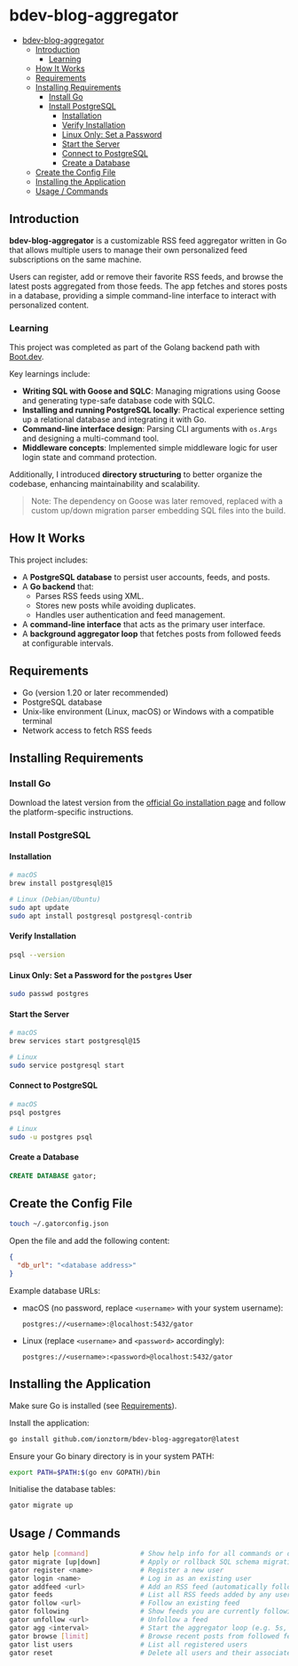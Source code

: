 # bdev-blog-aggregator

<!--toc:start-->

- [bdev-blog-aggregator](#bdev-blog-aggregator)
  - [Introduction](#introduction)
    - [Learning](#learning)
  - [How It Works](#how-it-works)
  - [Requirements](#requirements)
  - [Installing Requirements](#installing-requirements)
    - [Install Go](#install-go)
    - [Install PostgreSQL](#install-postgresql)
      - [Installation](#installation)
      - [Verify Installation](#verify-installation)
      - [Linux Only: Set a Password](#linux-only-set-a-password)
      - [Start the Server](#start-the-server)
      - [Connect to PostgreSQL](#connect-to-postgresql)
      - [Create a Database](#create-a-database)
  - [Create the Config File](#create-the-config-file)
  - [Installing the Application](#installing-the-application)
  - [Usage / Commands](#usage--commands)
  <!--toc:end-->

## Introduction

**bdev-blog-aggregator** is a customizable RSS feed aggregator written in Go that allows multiple users to manage their own personalized feed subscriptions on the same machine.

Users can register, add or remove their favorite RSS feeds, and browse the latest posts aggregated from those feeds. The app fetches and stores posts in a database, providing a simple command-line interface to interact with personalized content.

### Learning

This project was completed as part of the Golang backend path with [Boot.dev](https://boot.dev).

Key learnings include:

- **Writing SQL with Goose and SQLC**: Managing migrations using Goose and generating type-safe database code with SQLC.
- **Installing and running PostgreSQL locally**: Practical experience setting up a relational database and integrating it with Go.
- **Command-line interface design**: Parsing CLI arguments with `os.Args` and designing a multi-command tool.
- **Middleware concepts**: Implemented simple middleware logic for user login state and command protection.

Additionally, I introduced **directory structuring** to better organize the codebase, enhancing maintainability and scalability.

> Note: The dependency on Goose was later removed, replaced with a custom up/down migration parser embedding SQL files into the build.

## How It Works

This project includes:

- A **PostgreSQL database** to persist user accounts, feeds, and posts.
- A **Go backend** that:
  - Parses RSS feeds using XML.
  - Stores new posts while avoiding duplicates.
  - Handles user authentication and feed management.
- A **command-line interface** that acts as the primary user interface.
- A **background aggregator loop** that fetches posts from followed feeds at configurable intervals.

## Requirements

- Go (version 1.20 or later recommended)
- PostgreSQL database
- Unix-like environment (Linux, macOS) or Windows with a compatible terminal
- Network access to fetch RSS feeds

## Installing Requirements

### Install Go

Download the latest version from the [official Go installation page](https://go.dev/doc/install) and follow the platform-specific instructions.

### Install PostgreSQL

#### Installation

```bash
# macOS
brew install postgresql@15

# Linux (Debian/Ubuntu)
sudo apt update
sudo apt install postgresql postgresql-contrib
```

#### Verify Installation

```bash
psql --version
```

#### Linux Only: Set a Password for the `postgres` User

```bash
sudo passwd postgres
```

#### Start the Server

```bash
# macOS
brew services start postgresql@15

# Linux
sudo service postgresql start
```

#### Connect to PostgreSQL

```bash
# macOS
psql postgres

# Linux
sudo -u postgres psql
```

#### Create a Database

```sql
CREATE DATABASE gator;
```

## Create the Config File

```bash
touch ~/.gatorconfig.json
```

Open the file and add the following content:

```json
{
  "db_url": "<database address>"
}
```

Example database URLs:

- macOS (no password, replace `<username>` with your system username):

  ```
  postgres://<username>:@localhost:5432/gator
  ```

- Linux (replace `<username>` and `<password>` accordingly):

  ```
  postgres://<username>:<password>@localhost:5432/gator
  ```

## Installing the Application

Make sure Go is installed (see [Requirements](#requirements)).

Install the application:

```bash
go install github.com/ionztorm/bdev-blog-aggregator@latest
```

Ensure your Go binary directory is in your system PATH:

```bash
export PATH=$PATH:$(go env GOPATH)/bin
```

Initialise the database tables:

```bash
gator migrate up
```

## Usage / Commands

```bash
gator help [command]             # Show help info for all commands or detailed help for a specific command
gator migrate [up|down]          # Apply or rollback SQL schema migrations
gator register <name>            # Register a new user
gator login <name>               # Log in as an existing user
gator addfeed <url>              # Add an RSS feed (automatically follows it)
gator feeds                      # List all RSS feeds added by any user
gator follow <url>               # Follow an existing feed
gator following                  # Show feeds you are currently following
gator unfollow <url>             # Unfollow a feed
gator agg <interval>             # Start the aggregator loop (e.g. 5s, 1m, 1h)
gator browse [limit]             # Browse recent posts from followed feeds (optional post limit)
gator list users                 # List all registered users
gator reset                      # Delete all users and their associated data (use with caution)
```
